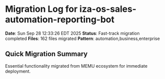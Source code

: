 # Migration Log for iza-os-sales-automation-reporting-bot

**Date**: Sun Sep 28 12:33:26 EDT 2025
**Status**: Fast-track migration completed
**Files**:      162 files migrated
**Pattern**: automation,business,enterprise

## Quick Migration Summary
Essential functionality migrated from MEMU ecosystem for immediate deployment.
